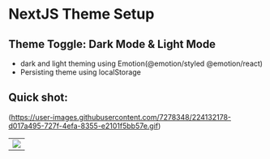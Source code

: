 # NextJS Theme Setup
## Theme Toggle: Dark Mode & Light Mode

- dark and light theming using Emotion(@emotion/styled @emotion/react)
- Persisting theme using localStorage

## Quick shot:

(https://user-images.githubusercontent.com/7278348/224132178-d017a495-727f-4efa-8355-e2101f5bb57e.gif) 

<table>
<tr>
<td><img src="https://user-images.githubusercontent.com/7278348/224132178-d017a495-727f-4efa-8355-e2101f5bb57e.gif"> </td>
</tr>
</table>
